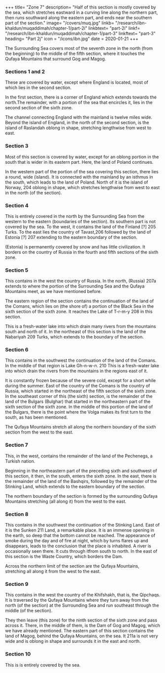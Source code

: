 +++
title= "Zone 7"
description= "Half of this section is mostly covered by the sea, which stretches eastward in a curving line along the northern part, then runs southward along the eastern part, and ends near the southern part of the section."
image= "/covers/muq.jpg"
linkb= "/research/ibn-khaldun/muqaddimah/chapter-1/part-2i"
linkbtext= "part-2i"
linkf= "/research/ibn-khaldun/muqaddimah/chapter-1/part-3"
linkftext= "part-3"
heading= "Part 2j"
icon = "/icons/ibn.jpg"
date = 2020-01-21
+++

The Surrounding Sea covers most of the seventh zone in the north (from the beginning) to the middle of the fifth section, where it touches the Qufaya Mountains that surround Gog and Magog.

### Sections 1 and 2

These are covered by water, except where England is located, most of which lies in the second section. 

In the first section, there is a corner of England which extends towards the north.The remainder, with a portion of the sea that encircles it, lies in the second section of the sixth zone. 

The channel connecting England with the mainland is twelve miles wide. Beyond the island of England, in the north of the second section, is the island of Raslandah oblong in shape, stretching lengthwise from west to east.

### Section 3

Most of this section is covered by water, except for an oblong portion in the south that is wider in its eastern part. Here, the land of Poland continues. 

In the western part of the portion of the sea covering this section, there lies a round, wide (island). It is connected with the mainland by an isthmus in the south, which leads to the land of Poland. North of it is the island of Norway, 204 oblong in shape, which stretches lengthwise from west to east in the north (of the section). 

### Section 4

This is entirely covered in the north by the Surrounding Sea from the western to the eastern (boundaries of the section). Its southern part is not covered by the sea. To the west, it contains the land of the Finland [?] 205 Turks. To the east lies the country of Tavast,206 followed by the land of Estonia [?] 207 extending to the eastern boundary of the section. 

(Estonia) is permanently covered by snow and has little civilization. It borders on the country of Russia in the fourth and fifth sections of the sixth zone.

### Section 5

This contains in the west the country of Russia. In the north, (Russia) 207a extends to where the portion of the Surrounding Sea and the Qufaya Mountains meet, as we have mentioned before. 

The eastern region of the section contains the continuation of the land of the Comans, which lies on (the shore of) a portion of the Black Sea in the sixth section of the sixth zone. It reaches the Lake of T-r-m-y 208
in this section. 

This is a fresh-water lake into which drain many rivers from the mountains south and north of it. In the northeast of this section is the land of the Nabariyah 209 Turks, which extends to the boundary of the section.

### Section 6

This contains in the southwest the continuation of the land of the Comans. In the middle of that region is Lake Gh-n-w-n. 210 This is a fresh-water lake into which drain the rivers from the mountains in the regions east of it. 

It is constantly frozen because of the severe cold, except for a short while during the summer. East of the country of the Comans is the country of Russia, which started in the northeast of the fifth section of the sixth zone. In the southeast corner of this (the sixth) section, is the remainder of the land of the Bulgars (Bulghar) that started in the northeastern part of the sixth section of the sixth zone. In the middle of this portion of the land of the Bulgars, there is the point where the Volga makes its first turn to the south, as has been mentioned. 

The Qufaya Mountains stretch all along the northern boundary of the sixth section from the west to the east.

### Section 7

This, in the west, contains the remainder of the land of the Pechenegs, a Turkish nation. 

Beginning in the northeastern part of the preceding sixth and southwest of this section, it then, in the south, enters the sixth zone. In the east, there is the remainder of the land of the Bashqirs, followed by the remainder of the Stinking Land, which extends to the eastern boundary of the section. 

The northern boundary of the section is formed by the surrounding Qufaya Mountains stretching (all along it) from the west to the east. 

### Section 8

This contains in the southwest the continuation of the Stinking Land. East of it is the Sunken 211 Land, a remarkable place. It is an immense opening in the earth, so deep that the bottom cannot be reached. The appearance of smoke during the day and of fire at night, which by turns flares up and disappears, leads to the conclusion that the place is inhabited. A river is occasionally seen there. It cuts through itfrom south to north. In the east of this section is the Waste Country, which borders the Dam. 

Across the northern limit of the section are the Qufaya Mountains, stretching all along it from the west to the east. 

### Section 9

This contains in the west the country of the Khifshakh, that is, the Qipchaqs. It is traversed by the Qufaya Mountains where they turn away from the north (of the section) at the Surrounding Sea and run southeast through the middle (of the section). 

They then leave (this zone) for the ninth section of the sixth zone and pass across it. There, in the middle of them, is the Dam of Gog and Magog, which we have already mentioned. The eastern part of this section contains the land of Magog, behind the Qufaya Mountains, on the sea. It 211a is not very wide and is oblong in shape and surrounds it in the east and north.

### Section 10

This is is entirely covered by the sea.
